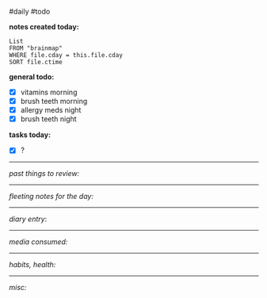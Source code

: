 #daily #todo

**notes created today:**
```dataview
List
FROM "brainmap"
WHERE file.cday = this.file.cday
SORT file.ctime
```
**general todo:**
- [x] vitamins morning
- [x] brush teeth morning
- [x] allergy meds night
- [x] brush teeth night

**tasks today:**
- [x] ?


_____
*past things to review:*



---------
*fleeting notes for the day:*




_____
*diary entry*:




____
*media consumed:*





____
*habits, health:*





_____
*misc:*
